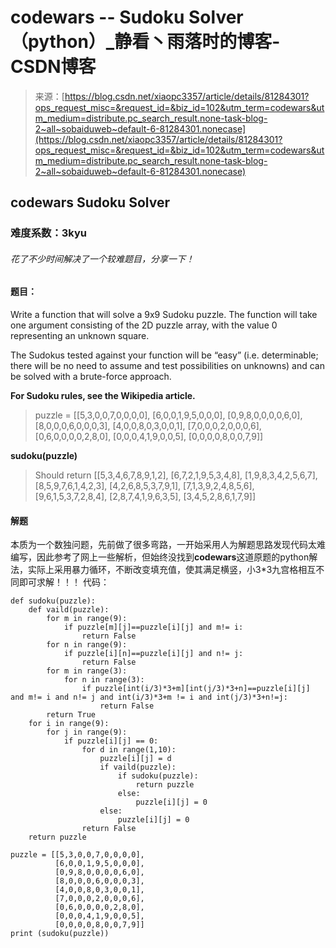 <!--yml
category: codewars
date: 2022-08-13 11:43:41
-->

# codewars -- Sudoku Solver （python）_静看丶雨落时的博客-CSDN博客

> 来源：[https://blog.csdn.net/xiaopc3357/article/details/81284301?ops_request_misc=&request_id=&biz_id=102&utm_term=codewars&utm_medium=distribute.pc_search_result.none-task-blog-2~all~sobaiduweb~default-6-81284301.nonecase](https://blog.csdn.net/xiaopc3357/article/details/81284301?ops_request_misc=&request_id=&biz_id=102&utm_term=codewars&utm_medium=distribute.pc_search_result.none-task-blog-2~all~sobaiduweb~default-6-81284301.nonecase)

## codewars Sudoku Solver

### 难度系数：3kyu

###### 花了不少时间解决了一个较难题目，分享一下！

#### 题目：

Write a function that will solve a 9x9 Sudoku puzzle. The function will take one argument consisting of the 2D puzzle array, with the value 0 representing an unknown square.

The Sudokus tested against your function will be “easy” (i.e. determinable; there will be no need to assume and test possibilities on unknowns) and can be solved with a brute-force approach.

**For Sudoku rules, see the Wikipedia article.**

> puzzle = [[5,3,0,0,7,0,0,0,0],
> [6,0,0,1,9,5,0,0,0],
> [0,9,8,0,0,0,0,6,0],
> [8,0,0,0,6,0,0,0,3],
> [4,0,0,8,0,3,0,0,1],
> [7,0,0,0,2,0,0,0,6],
> [0,6,0,0,0,0,2,8,0],
> [0,0,0,4,1,9,0,0,5],
> [0,0,0,0,8,0,0,7,9]]

**sudoku(puzzle)**

> Should return
> [[5,3,4,6,7,8,9,1,2],
> [6,7,2,1,9,5,3,4,8],
> [1,9,8,3,4,2,5,6,7],
> [8,5,9,7,6,1,4,2,3],
> [4,2,6,8,5,3,7,9,1],
> [7,1,3,9,2,4,8,5,6],
> [9,6,1,5,3,7,2,8,4],
> [2,8,7,4,1,9,6,3,5],
> [3,4,5,2,8,6,1,7,9]]

#### 解题

本质为一个数独问题，先前做了很多弯路，一开始采用人为解题思路发现代码太难编写，因此参考了网上一些解析，但始终没找到**codewars**这道原题的python解法，实际上采用暴力循环，不断改变填充值，使其满足横竖，小3*3九宫格相互不同即可求解！！！
代码：

```
def sudoku(puzzle):
    def vaild(puzzle):
        for m in range(9):
            if puzzle[m][j]==puzzle[i][j] and m!= i:
                return False
        for n in range(9):
            if puzzle[i][n]==puzzle[i][j] and n!= j:
                return False
        for m in range(3):
            for n in range(3):
                if puzzle[int(i/3)*3+m][int(j/3)*3+n]==puzzle[i][j] and m!= i and n!= j and int(i/3)*3+m != i and int(j/3)*3+n!=j:
                    return False
        return True
    for i in range(9):
        for j in range(9):
            if puzzle[i][j] == 0:
                for d in range(1,10):
                    puzzle[i][j] = d
                    if vaild(puzzle):
                        if sudoku(puzzle):
                            return puzzle
                        else:
                            puzzle[i][j] = 0
                    else:
                        puzzle[i][j] = 0
                return False 
    return puzzle

puzzle = [[5,3,0,0,7,0,0,0,0],
          [6,0,0,1,9,5,0,0,0],
          [0,9,8,0,0,0,0,6,0],
          [8,0,0,0,6,0,0,0,3],
          [4,0,0,8,0,3,0,0,1],
          [7,0,0,0,2,0,0,0,6],
          [0,6,0,0,0,0,2,8,0],
          [0,0,0,4,1,9,0,0,5],
          [0,0,0,0,8,0,0,7,9]]
print (sudoku(puzzle))
```